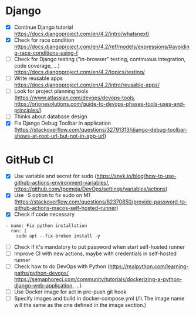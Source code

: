 # Django
- [X] Continue Django tutorial https://docs.djangoproject.com/en/4.2/intro/whatsnext/
- [x] Check for race condition https://docs.djangoproject.com/en/4.2/ref/models/expressions/#avoiding-race-conditions-using-f
- [ ] Check for Django testing ("in-browser" testing, continuous integration, code coverage, ...) https://docs.djangoproject.com/en/4.2/topics/testing/
- [ ] Write reusable apps https://docs.djangoproject.com/en/4.2/intro/reusable-apps/
- [ ] Look for project planning tools (https://www.atlassian.com/devops/devops-tools, https://orionesolutions.com/guide-to-devops-phases-tools-uses-and-principles/)
- [ ] Thinks about database design
- [x] Fix Django Debug Toolbar in application (https://stackoverflow.com/questions/32791313/django-debug-toolbar-shows-at-root-url-but-not-in-app-url)

# GitHub CI
- [X] Use variable and secret for sudo (https://snyk.io/blog/how-to-use-github-actions-environment-variables/, https://github.com/tpemeja/DevOps/settings/variables/actions)
- [X] Use -S option to fix sudo on M1 (https://stackoverflow.com/questions/62370850/provide-password-to-github-actions-macos-self-hosted-runner)
- [X] Check if code necessary
```
- name: Fix python installation
  run: |
    sudo apt --fix-broken install -y
```
- [ ] Check if it's mandatory to put password when start self-hosted runner
- [ ] Improve CI with new actions, maybe with credentials in self-hosted runner
- [ ] Check how to do DevOps with Python (https://realpython.com/learning-paths/python-devops/, https://semaphoreci.com/community/tutorials/dockerizing-a-python-django-web-application, ...)
- [ ] Use Docker image for act in pre-push git hook
- [ ] Specify images and build in docker-compose.yml (/!\ The image name will the same as the one defined in the image section.)